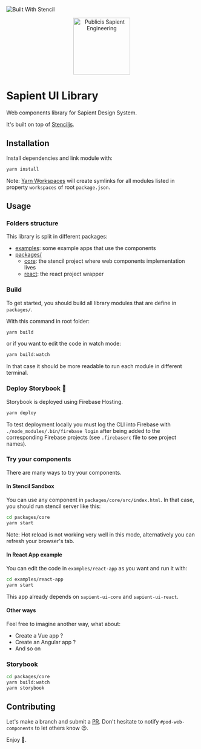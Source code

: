 ![Built With Stencil](https://img.shields.io/badge/-Built%20With%20Stencil-16161d.svg?logo=data%3Aimage%2Fsvg%2Bxml%3Bbase64%2CPD94bWwgdmVyc2lvbj0iMS4wIiBlbmNvZGluZz0idXRmLTgiPz4KPCEtLSBHZW5lcmF0b3I6IEFkb2JlIElsbHVzdHJhdG9yIDE5LjIuMSwgU1ZHIEV4cG9ydCBQbHVnLUluIC4gU1ZHIFZlcnNpb246IDYuMDAgQnVpbGQgMCkgIC0tPgo8c3ZnIHZlcnNpb249IjEuMSIgaWQ9IkxheWVyXzEiIHhtbG5zPSJodHRwOi8vd3d3LnczLm9yZy8yMDAwL3N2ZyIgeG1sbnM6eGxpbms9Imh0dHA6Ly93d3cudzMub3JnLzE5OTkveGxpbmsiIHg9IjBweCIgeT0iMHB4IgoJIHZpZXdCb3g9IjAgMCA1MTIgNTEyIiBzdHlsZT0iZW5hYmxlLWJhY2tncm91bmQ6bmV3IDAgMCA1MTIgNTEyOyIgeG1sOnNwYWNlPSJwcmVzZXJ2ZSI%2BCjxzdHlsZSB0eXBlPSJ0ZXh0L2NzcyI%2BCgkuc3Qwe2ZpbGw6I0ZGRkZGRjt9Cjwvc3R5bGU%2BCjxwYXRoIGNsYXNzPSJzdDAiIGQ9Ik00MjQuNywzNzMuOWMwLDM3LjYtNTUuMSw2OC42LTkyLjcsNjguNkgxODAuNGMtMzcuOSwwLTkyLjctMzAuNy05Mi43LTY4LjZ2LTMuNmgzMzYuOVYzNzMuOXoiLz4KPHBhdGggY2xhc3M9InN0MCIgZD0iTTQyNC43LDI5Mi4xSDE4MC40Yy0zNy42LDAtOTIuNy0zMS05Mi43LTY4LjZ2LTMuNkgzMzJjMzcuNiwwLDkyLjcsMzEsOTIuNyw2OC42VjI5Mi4xeiIvPgo8cGF0aCBjbGFzcz0ic3QwIiBkPSJNNDI0LjcsMTQxLjdIODcuN3YtMy42YzAtMzcuNiw1NC44LTY4LjYsOTIuNy02OC42SDMzMmMzNy45LDAsOTIuNywzMC43LDkyLjcsNjguNlYxNDEuN3oiLz4KPC9zdmc%2BCg%3D%3D&colorA=16161d&style=flat-square)  

<p align="center">
    <img width="150" alt="Publicis Sapient Engineering" src="https://brand.engineering.publicissapient.fr/images/pse-circle/LOGO-PS-engineering.svg">
</p>

# Sapient UI Library

Web components library for Sapient Design System. 

It's built on top of [Stenciljs](https://stenciljs.com/).

## Installation

Install dependencies and link module with:

```bash
yarn install
```

Note: [Yarn Workspaces](https://classic.yarnpkg.com/en/docs/workspaces) will create symlinks for all modules listed in property `workspaces` of root `package.json`.

## Usage

### Folders structure

This library is split in different packages:

- [examples](https://github.com/xebia-france/sapient-ui/tree/master/examples): some example apps that use the components
- [packages/](https://github.com/xebia-france/sapient-ui/tree/master/packages)
    - [core](https://github.com/xebia-france/sapient-ui/tree/master/packages/core): the stencil project where web components implementation lives
    - [react](https://github.com/xebia-france/sapient-ui/tree/master/packages/react): the react project wrapper

### Build

To get started, you should build all library modules that are define in `packages/`.

With this command in root folder:

```bash
yarn build
```

or if you want to edit the code in watch mode:

```bash
yarn build:watch
```

In that case it should be more readable to run each module in different terminal.

### Deploy Storybook 📖
Storybook is deployed using Firebase Hosting.

```bash
yarn deploy
```

To test deployment locally you must log the CLI into Firebase with `./node_modules/.bin/firebase login`
after being added to the corresponding Firebase projects (see `.firebaserc` file to see project names).

### Try your components

There are many ways to try your components.

#### In Stencil Sandbox

You can use any component in `packages/core/src/index.html`. In that case, you should run stencil server like this:

```bash
cd packages/core
yarn start
```

Note: Hot reload is not working very well in this mode, alternatively you can refresh your browser's tab.

#### In React App example

You can edit the code in `examples/react-app` as you want and run it with:

```bash
cd examples/react-app
yarn start
```

This app already depends on `sapient-ui-core` and `sapient-ui-react`.

#### Other ways

Feel free to imagine another way, what about:

- Create a Vue app ?
- Create an Angular app ?
- And so on 

### Storybook

```bash
cd packages/core
yarn build:watch
yarn storybook
```

## Contributing

Let's make a branch and submit a [PR](https://github.com/xebia-france/sapient-ui/pulls). Don't hesitate to notify `#pod-web-components` to let others know 😉.

Enjoy 🥳.
